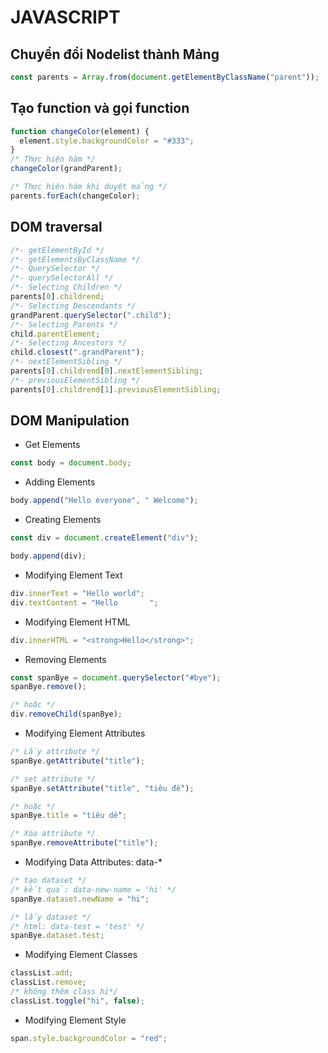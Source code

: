 # JAVASCRIPT

## Chuyển đổi Nodelist thành Mảng

```javascript
const parents = Array.from(document.getElementByClassName("parent"));
```

## Tạo function và gọi function

```javascript
function changeColor(element) {
  element.style.backgroundColor = "#333";
}
/* Thực hiện hàm */
changeColor(grandParent);

/* Thực hiện hàm khi duyệt mảng */
parents.forEach(changeColor);
```

## DOM traversal

```javascript
/*- getElementById */
/*- getElementsByClassName */
/*- QuerySelector */
/*- querySelectorAll */
/*- Selecting Children */
parents[0].childrend;
/*- Selecting Descendants */
grandParent.querySelector(".child");
/*- Selecting Parents */
child.parentElement;
/*- Selecting Ancestors */
child.closest(".grandParent");
/*- nextElementSibling */
parents[0].childrend[0].nextElementSibling;
/*- previousElementSibling */
parents[0].childrend[1].previousElementSibling;
```

## DOM Manipulation

- Get Elements

```javascript
const body = document.body;
```

- Adding Elements

```javascript
body.append("Hello everyone", " Welcome");
```

- Creating Elements

```javascript
const div = document.createElement("div");

body.append(div);
```

- Modifying Element Text

```javascript
div.innerText = "Hello world";
div.textContent = "Hello       ";
```

- Modifying Element HTML

```javascript
div.innerHTML = "<strong>Hello</strong>";
```

- Removing Elements

```javascript
const spanBye = document.querySelector("#bye");
spanBye.remove();

/* hoặc */
div.removeChild(spanBye);
```

- Modifying Element Attributes

```javascript
/* Lấy attribute */
spanBye.getAttribute("title");

/* set attribute */
spanBye.setAttribute("title", "tiêu đề");

/* hoặc */
spanBye.title = "tiêu dề";

/* Xóa attribute */
spanBye.removeAttribute("title");
```

- Modifying Data Attributes: data-\*

```javascript
/* tạo dataset */
/* kết quả: data-new-name = 'hi' */
spanBye.dataset.newName = "hi";

/* lấy dataset */
/* html: data-test = 'test' */
spanBye.dataset.test;
```

- Modifying Element Classes

```javascript
classList.add;
classList.remove;
/* không thêm class hi*/
classList.toggle("hi", false);
```

- Modifying Element Style

```javascript
span.style.backgroundColor = "red";
```
